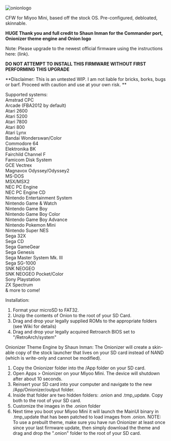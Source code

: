 ![onionlogo](https://user-images.githubusercontent.com/85693713/147612352-97b0cf56-bb0b-4078-992f-1c408a42d088.png)

CFW for Miyoo Mini, based off the stock OS.
Pre-configured, debloated, skinnable.

**HUGE Thank you and full credit to Shaun Inman for the Commander port, Onionizer theme engine and Onion logo**

Note: Please upgrade to the newest official firmware using the instructions here: (link). 

**DO NOT ATTEMPT TO INSTALL THIS FIRMWARE WITHOUT FIRST PERFORMING THIS UPGRADE**

**Disclaimer: This is an untested WIP. I am not liable for bricks, borks, bugs or barf. Proceed with caution and use at your own risk.
**

Supported systems:<br>
Amstrad CPC<br>
Arcade (FBA2012 by default)<br>
Atari 2600<br>
Atari 5200<br>
Atari 7800<br>
Atari 800<br>
Atari Lynx<br>
Bandai Wonderswan/Color<br>
Commodore 64<br>
Elektronika BK<br>
Fairchild Channel F<br>
Famicom Disk System<br>
GCE Vectrex<br>
Magnavox Odyssey/Odyssey2<br>
MS-DOS<br>
MSX/MSX2<br>
NEC PC Engine<br>
NEC PC Engine CD<br>
Nintendo Entertainment System<br>
Nintendo Game & Watch<br>
Nintendo Game Boy<br>
Nintendo Game Boy Color<br>
Nintendo Game Boy Advance<br>
Nintendo Pokemon Mini<br>
Nintendo Super NES<br>
Sega 32X<br>
Sega CD<br>
Sega GameGear<br>
Sega Genesis<br>
Sega Master System Mk. III<br>
Sega SG-1000<br>
SNK NEOGEO<br>
SNK NEOGEO Pocket/Color<br>
Sony Playstation<br>
ZX Spectrum<br>
& more to come!<br>

Installation:
1. Format your microSD to FAT32.
2. Unzip the contents of Onion to the root of your SD Card. 
3. Drag and drop your legally supplied ROMs to the appropriate folders (see Wiki for details)
4. Drag and drop your legally acquired Retroarch BIOS set to "/RetroArch/system"

Onionizer Theme Engine by Shaun Inman:
The Onionizer will create a skin-able copy of the stock launcher 
that lives on your SD card instead of NAND (which is write-only
and cannot be modified).

1. Copy the Onionizer folder into the /App folder on your SD card.
2. Open Apps > Onionizer on your Miyoo Mini. The device will shutdown after about 10 seconds.
3. Reinsert your SD card into your computer and navigate to the new /App/Onionizer/output folder.
4. Inside that folder are two hidden folders: .onion and .tmp_update. Copy both to the root of your SD card.
5. Customize the images in the .onion folder
6. Next time you boot your Miyoo Mini it will launch the MainUI binary in .tmp_update that has been patched to load images from .onion.
NOTE: To use a prebuilt theme, make sure you have run Onionizer at least once since your last firmware update, then simply download the
theme and drag and drop the ".onion" folder to the root of your SD card.

